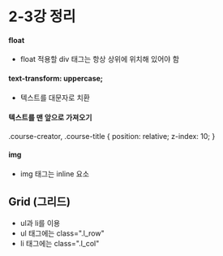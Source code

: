 # 2-3강 정리

#### float
* float 적용할 div 태그는 항상 상위에 위치해 있어야 함

#### text-transform: uppercase;
* 텍스트를 대문자로 치환

#### 텍스트를 맨 앞으로 가져오기
.course-creator,
.course-title {
	position: relative;
	z-index: 10;
}

#### img
* img 태그는 inline 요소

## Grid (그리드)
* ul과 li를 이용
* ul 태그에는 class=".l_row"
* li 태그에는 class=".l_col"
